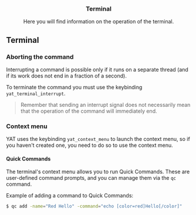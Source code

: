 <div align="center">
	<h3>Terminal</h1>
	<p>Here you will find information on the operation of the terminal.</p>
</div>

## Terminal

### Aborting the command

Interrupting a command is possible only if it runs on a separate thread (and if its work does not end in a fraction of a second).

To terminate the command you must use the keybinding `yat_terminal_interrupt`.

> Remember that sending an interrupt signal does not necessarily mean that the operation of the command will immediately end.

### Context menu

YAT uses the keybinding `yat_context_menu` to launch the context menu, so if you haven't created one, you need to do so to use the context menu.

#### Quick Commands

The terminal's context menu allows you to run Quick Commands.
These are user-defined command prompts, and you can manage them via the `qc` command.

Example of adding a command to Quick Commands:

```bash
$ qc add -name="Red Hello" -command="echo [color=red]Hello[/color]"
```
